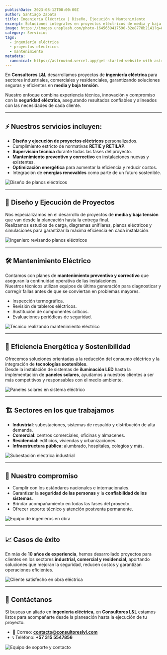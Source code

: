 ```yaml
---
publishDate: 2023-08-12T00:00:00Z
author: Santiago Zapata
title: Ingeniería Eléctrica | Diseño, Ejecución y Mantenimiento
excerpt: Soluciones integrales en proyectos eléctricos de media y baja tensión, con cumplimiento de normativas RETIE y RETILAP.
image: https://images.unsplash.com/photo-1645639417590-32e8778b2141?q=80&w=2070&auto=format&fit=crop&ixlib=rb-4.1.0&ixid=M3wxMjA3fDB8MHxwaG90by1wYWdlfHx8fGVufDB8fHx8fA%3D%3D
category: Servicios
tags:
  - ingeniería eléctrica
  - proyectos eléctricos
  - mantenimiento
metadata:
  canonical: https://astrowind.vercel.app/get-started-website-with-astro-tailwind-css
---
```


En **Consultores L&L** desarrollamos proyectos de **ingeniería eléctrica** para sectores industriales, comerciales y residenciales, garantizando soluciones seguras y eficientes en **media y baja tensión**.  

Nuestro enfoque combina experiencia técnica, innovación y compromiso con la **seguridad eléctrica**, asegurando resultados confiables y alineados con las necesidades de cada cliente.

---

## ⚡ Nuestros servicios incluyen:

- **Diseño y ejecución de proyectos eléctricos** personalizados.  
- Cumplimiento estricto de normativas **RETIE y RETILAP**.  
- **Supervisión técnica** durante todas las fases del proyecto.  
- **Mantenimiento preventivo y correctivo** en instalaciones nuevas y existentes.  
- **Optimización energética** para aumentar la eficiencia y reducir costos.  
- Integración de **energías renovables** como parte de un futuro sostenible.  

![Diseño de planos eléctricos](https://images.unsplash.com/photo-1570384958722-5f6256334194?q=80&w=1335&auto=format&fit=crop&ixlib=rb-4.1.0&ixid=M3wxMjA3fDB8MHxwaG90by1wYWdlfHx8fGVufDB8fHx8fA%3D%3D)

---

## 🔌 Diseño y Ejecución de Proyectos

Nos especializamos en el desarrollo de proyectos de **media y baja tensión** que van desde la planeación hasta la entrega final.  
Realizamos estudios de carga, diagramas unifilares, planos eléctricos y simulaciones para garantizar la máxima eficiencia en cada instalación.  

![Ingeniero revisando planos eléctricos](https://images.unsplash.com/photo-1615774925655-a0e97fc85c14?q=80&w=1335&auto=format&fit=crop&ixlib=rb-4.1.0&ixid=M3wxMjA3fDB8MHxwaG90by1wYWdlfHx8fGVufDB8fHx8fA%3D%3D)

---

## 🛠️ Mantenimiento Eléctrico

Contamos con planes de **mantenimiento preventivo y correctivo** que aseguran la continuidad operativa de las instalaciones.  
Nuestros técnicos utilizan equipos de última generación para diagnosticar y corregir fallas antes de que se conviertan en problemas mayores.  

- Inspección termográfica.  
- Revisión de tableros eléctricos.  
- Sustitución de componentes críticos.  
- Evaluaciones periódicas de seguridad.  

![Técnico realizando mantenimiento eléctrico](https://images.unsplash.com/photo-1544724569-5f546fd6f2b5?q=80&w=1287&auto=format&fit=crop&ixlib=rb-4.1.0&ixid=M3wxMjA3fDB8MHxwaG90by1wYWdlfHx8fGVufDB8fHx8fA%3D%3D)

---

## 🌱 Eficiencia Energética y Sostenibilidad

Ofrecemos soluciones orientadas a la reducción del consumo eléctrico y la integración de **tecnologías sostenibles**.  
Desde la instalación de sistemas de **iluminación LED** hasta la implementación de **paneles solares**, ayudamos a nuestros clientes a ser más competitivos y responsables con el medio ambiente.  

![Paneles solares en sistema eléctrico](https://images.unsplash.com/photo-1509395176047-4a66953fd231?ixlib=rb-4.0.3&auto=format&fit=crop&w=2070&q=80)

---

## 🏗️ Sectores en los que trabajamos

- **Industrial**: subestaciones, sistemas de respaldo y distribución de alta demanda.  
- **Comercial**: centros comerciales, oficinas y almacenes.  
- **Residencial**: edificios, viviendas y urbanizaciones.  
- **Infraestructura pública**: alumbrado, hospitales, colegios y más.  

![Subestación eléctrica industrial](https://images.unsplash.com/photo-1670870741845-1a1d8b321cd8?q=80&w=2070&auto=format&fit=crop&ixlib=rb-4.1.0&ixid=M3wxMjA3fDB8MHxwaG90by1wYWdlfHx8fGVufDB8fHx8fA%3D%3D)

---

## 👷 Nuestro compromiso

- Cumplir con los estándares nacionales e internacionales.  
- Garantizar la **seguridad de las personas** y la **confiabilidad de los sistemas**.  
- Brindar acompañamiento en todas las fases del proyecto.  
- Ofrecer soporte técnico y atención postventa permanente.  

![Equipo de ingenieros en obra](https://images.unsplash.com/photo-1633235036552-b4892c6c132c?q=80&w=1287&auto=format&fit=crop&ixlib=rb-4.1.0&ixid=M3wxMjA3fDB8MHxwaG90by1wYWdlfHx8fGVufDB8fHx8fA%3D%3D)

---

## 📈 Casos de éxito

En más de **10 años de experiencia**, hemos desarrollado proyectos para clientes en los sectores **industrial, comercial y residencial**, aportando soluciones que mejoran la seguridad, reducen costos y garantizan operaciones eficientes.  

![Cliente satisfecho en obra eléctrica](https://images.unsplash.com/photo-1542621334-a254cf47733d?q=80&w=2070&auto=format&fit=crop&ixlib=rb-4.1.0&ixid=M3wxMjA3fDB8MHxwaG90by1wYWdlfHx8fGVufDB8fHx8fA%3D%3D)

---

## 📩 Contáctanos

Si buscas un aliado en **ingeniería eléctrica**, en **Consultores L&L** estamos listos para acompañarte desde la planeación hasta la ejecución de tu proyecto.  

- 📧 Correo: **contacto@consultoreslyl.com**  
- 📞 Teléfono: **+57 315 5547856**  

![Equipo de soporte y contacto](https://images.unsplash.com/photo-1521791136064-7986c2920216?ixlib=rb-4.0.3&auto=format&fit=crop&w=2070&q=80)
